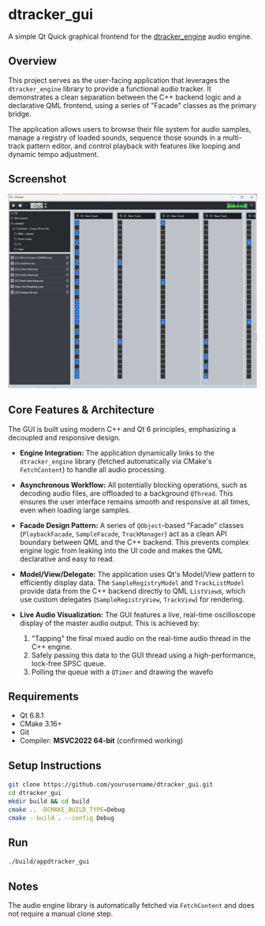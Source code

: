 # dtracker_gui

A simple Qt Quick graphical frontend for the [dtracker_engine](https://github.com/daftpy/dtracker_engine) audio engine.

## Overview
This project serves as the user-facing application that leverages the `dtracker_engine` library to provide a functional audio tracker. It demonstrates a clean separation between the C++ backend logic and a declarative QML frontend, using a series of "Facade" classes as the primary bridge.

The application allows users to browse their file system for audio samples, manage a registry of loaded sounds, sequence those sounds in a multi-track pattern editor, and control playback with features like looping and dynamic tempo adjustment.

## Screenshot

![Screenshot of Dtracker](images/screenshot.png)


## Core Features & Architecture
The GUI is built using modern C++ and Qt 6 principles, emphasizing a decoupled and responsive design.

-   **Engine Integration:** The application dynamically links to the `dtracker_engine` library (fetched automatically via CMake's `FetchContent`) to handle all audio processing.

-   **Asynchronous Workflow:** All potentially blocking operations, such as decoding audio files, are offloaded to a background `QThread`. This ensures the user interface remains smooth and responsive at all times, even when loading large samples.

-   **Facade Design Pattern:** A series of `QObject`-based "Facade" classes (`PlaybackFacade`, `SampleFacade`, `TrackManager`) act as a clean API boundary between QML and the C++ backend. This prevents complex engine logic from leaking into the UI code and makes the QML declarative and easy to read.

-   **Model/View/Delegate:** The application uses Qt's Model/View pattern to efficiently display data. The `SampleRegistryModel` and `TrackListModel` provide data from the C++ backend directly to QML `ListView`s, which use custom delegates (`SampleRegistryView`, `TrackView`) for rendering.

-   **Live Audio Visualization:** The GUI features a live, real-time oscilloscope display of the master audio output. This is achieved by:
    1.  "Tapping" the final mixed audio on the real-time audio thread in the C++ engine.
    2.  Safely passing this data to the GUI thread using a high-performance, lock-free SPSC queue.
    3.  Polling the queue with a `QTimer` and drawing the wavefo
## Requirements

- Qt 6.8.1
- CMake 3.16+
- Git
- Compiler: **MSVC2022 64-bit** (confirmed working)

## Setup Instructions

```bash
git clone https://github.com/yourusername/dtracker_gui.git
cd dtracker_gui
mkdir build && cd build
cmake .. -DCMAKE_BUILD_TYPE=Debug
cmake --build . --config Debug
```

## Run

```bash
./build/appdtracker_gui
```

## Notes

The audio engine library is automatically fetched via `FetchContent` and does not require a manual clone step.

